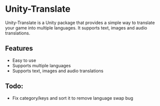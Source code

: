 # Unity-Translate
Unity-Translate is a Unity package that provides a simple way to translate your game into multiple languages. It supports text, images and audio translations.

## Features
- Easy to use
- Supports multiple languages
- Supports text, images and audio translations

## Todo:

- Fix category/keys and sort it to remove language swap bug
